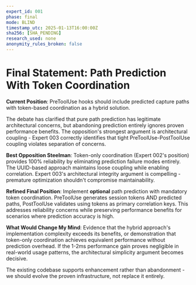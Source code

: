 ```yaml
---
expert_id: 001
phase: final
mode: BLIND
timestamp_utc: 2025-01-13T16:00:00Z
sha256: [SHA_PENDING]
research_used: none
anonymity_rules_broken: false
---
```


# Final Statement: Path Prediction With Token Coordination

**Current Position**: PreToolUse hooks should include predicted capture paths with token-based coordination as a hybrid solution.

The debate has clarified that pure path prediction has legitimate architectural concerns, but abandoning prediction entirely ignores proven performance benefits. The opposition's strongest argument is architectural coupling - Expert 003 correctly identifies that tight PreToolUse-PostToolUse coupling violates separation of concerns.

**Best Opposition Steelman**: Token-only coordination (Expert 002's position) provides 100% reliability by eliminating prediction failure modes entirely. The UUID-based approach maintains loose coupling while enabling correlation. Expert 003's architectural integrity argument is compelling - premature optimization shouldn't compromise maintainability.

**Refined Final Position**: Implement **optional** path prediction with mandatory token coordination. PreToolUse generates session tokens AND predicted paths, PostToolUse validates using tokens as primary correlation keys. This addresses reliability concerns while preserving performance benefits for scenarios where prediction accuracy is high.

**What Would Change My Mind**: Evidence that the hybrid approach's implementation complexity exceeds its benefits, or demonstration that token-only coordination achieves equivalent performance without prediction overhead. If the 1-2ms performance gain proves negligible in real-world usage patterns, the architectural simplicity argument becomes decisive.

The existing codebase supports enhancement rather than abandonment - we should evolve the proven infrastructure, not replace it entirely.